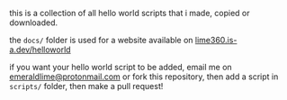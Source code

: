 this is a collection of all hello world scripts that i made, copied or downloaded.

the `docs/` folder is used for a website available on [lime360.is-a.dev/helloworld](https://lime360.is-a.dev/helloworld)

if you want your hello world script to be added, email me on [emeraldlime@protonmail.com](mailto:emeraldlime@protonmail.com) or fork this repository, then add a script in `scripts/` folder, then make a pull request!
